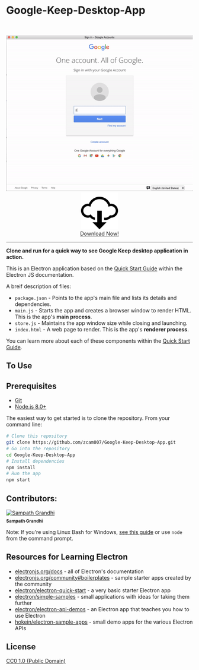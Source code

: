 # Google-Keep-Desktop-App
<br>

<p align="center">
  <img src="Assets/Icons/Keep.gif" width="600"/><br>
<img src="Assets/Icons/Octicons-cloud-download.svg" width="100" />
  <br> 
  <a href="https://github.com/zcam007/Google-Keep-Desktop-App/releases"> Download Now! </a>
  </p>

___
**Clone and run for a quick way to see Google Keep desktop application in action.**

This is an Electron application based on the [Quick Start Guide](https://electronjs.org/docs/tutorial/quick-start) within the Electron JS documentation.

A breif description of files:

- `package.json` - Points to the app's main file and lists its details and dependencies.
- `main.js` - Starts the app and creates a browser window to render HTML. This is the app's **main process**.
- `store.js` - Maintains the app window size while closing and launching.
- `index.html` - A web page to render. This is the app's **renderer process**.

You can learn more about each of these components within the [Quick Start Guide](https://electronjs.org/docs/tutorial/quick-start).

## To Use

Prerequisites
-------------

- [Git](https://git-scm.com)
- [Node.js 8.0+](https://nodejs.org/en/download/)


The easiest way to get started is to clone the repository. From your command line:

```bash
# Clone this repository
git clone https://github.com/zcam007/Google-Keep-Desktop-App.git
# Go into the repository
cd Google-Keep-Desktop-App
# Install dependencies
npm install
# Run the app
npm start
```

## Contributors:
<!--<img src="https://avatars.githubusercontent.com/u/10239894?v=3" width="100px;" alt="Sampath Grandhi"/><br /> <a href="https://github.com/gsk12">Sampath Grandhi</a>-->
[<img src="https://avatars.githubusercontent.com/u/10239894?v=3" width="100px;" alt="Sampath Grandhi"/><br /><sub><b>Sampath Grandhi</b></sub>](https://github.com/gsk12)<br />


Note: If you're using Linux Bash for Windows, [see this guide](https://www.howtogeek.com/261575/how-to-run-graphical-linux-desktop-applications-from-windows-10s-bash-shell/) or use `node` from the command prompt.

## Resources for Learning Electron

- [electronjs.org/docs](https://electronjs.org/docs) - all of Electron's documentation
- [electronjs.org/community#boilerplates](https://electronjs.org/community#boilerplates) - sample starter apps created by the community
- [electron/electron-quick-start](https://github.com/electron/electron-quick-start) - a very basic starter Electron app
- [electron/simple-samples](https://github.com/electron/simple-samples) - small applications with ideas for taking them further
- [electron/electron-api-demos](https://github.com/electron/electron-api-demos) - an Electron app that teaches you how to use Electron
- [hokein/electron-sample-apps](https://github.com/hokein/electron-sample-apps) - small demo apps for the various Electron APIs

## License

[CC0 1.0 (Public Domain)](LICENSE.md)
